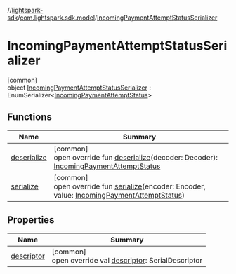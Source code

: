 //[lightspark-sdk](../../../index.md)/[com.lightspark.sdk.model](../index.md)/[IncomingPaymentAttemptStatusSerializer](index.md)

# IncomingPaymentAttemptStatusSerializer

[common]\
object [IncomingPaymentAttemptStatusSerializer](index.md) : EnumSerializer&lt;[IncomingPaymentAttemptStatus](../-incoming-payment-attempt-status/index.md)&gt;

## Functions

| Name | Summary |
|---|---|
| [deserialize](../-withdrawal-request-status-serializer/index.md#-119773072%2FFunctions%2F-962664521) | [common]<br>open override fun [deserialize](../-withdrawal-request-status-serializer/index.md#-119773072%2FFunctions%2F-962664521)(decoder: Decoder): [IncomingPaymentAttemptStatus](../-incoming-payment-attempt-status/index.md) |
| [serialize](index.md#-554325528%2FFunctions%2F-962664521) | [common]<br>open override fun [serialize](index.md#-554325528%2FFunctions%2F-962664521)(encoder: Encoder, value: [IncomingPaymentAttemptStatus](../-incoming-payment-attempt-status/index.md)) |

## Properties

| Name | Summary |
|---|---|
| [descriptor](../-withdrawal-request-status-serializer/index.md#-54158242%2FProperties%2F-962664521) | [common]<br>open override val [descriptor](../-withdrawal-request-status-serializer/index.md#-54158242%2FProperties%2F-962664521): SerialDescriptor |
